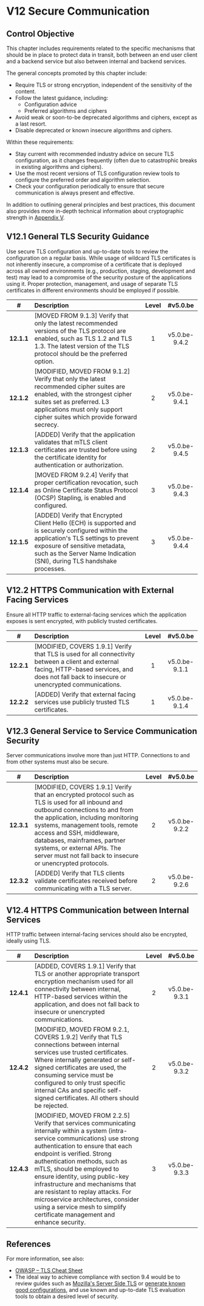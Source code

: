 # V12 Secure Communication

## Control Objective

This chapter includes requirements related to the specific mechanisms that should be in place to protect data in transit, both between an end user client and a backend service but also between internal and backend services.

The general concepts promoted by this chapter include:

* Require TLS or strong encryption, independent of the sensitivity of the content.
* Follow the latest guidance, including:
    * Configuration advice
    * Preferred algorithms and ciphers
* Avoid weak or soon-to-be deprecated algorithms and ciphers, except as a last resort.
* Disable deprecated or known insecure algorithms and ciphers.

Within these requirements:

* Stay current with recommended industry advice on secure TLS configuration, as it changes frequently (often due to catastrophic breaks in existing algorithms and ciphers).
* Use the most recent versions of TLS configuration review tools to configure the preferred order and algorithm selection.
* Check your configuration periodically to ensure that secure communication is always present and effective.

In addition to outlining general principles and best practices, this document also provides more in-depth technical information about cryptographic strength in [Appendix V](./0x97-Appendix-V_Cryptography.md).

## V12.1 General TLS Security Guidance

Use secure TLS configuration and up-to-date tools to review the configuration on a regular basis. While usage of wildcard TLS certificates is not inherently insecure, a compromise of a certificate that is deployed across all owned environments (e.g., production, staging, development and test) may lead to a compromise of the security posture of the applications using it. Proper protection, management, and usage of separate TLS certificates in different environments should be employed if possible.

| # | Description | Level | #v5.0.be |
| :---: | :--- | :---: | :---: |
| **12.1.1** | [MOVED FROM 9.1.3] Verify that only the latest recommended versions of the TLS protocol are enabled, such as TLS 1.2 and TLS 1.3. The latest version of the TLS protocol should be the preferred option. | 1 | v5.0.be-9.4.2 |
| **12.1.2** | [MODIFIED, MOVED FROM 9.1.2] Verify that only the latest recommended cipher suites are enabled, with the strongest cipher suites set as preferred. L3 applications must only support cipher suites which provide forward secrecy. | 2 | v5.0.be-9.4.1 |
| **12.1.3** | [ADDED] Verify that the application validates that mTLS client certificates are trusted before using the certificate identity for authentication or authorization. | 2 | v5.0.be-9.4.5 |
| **12.1.4** | [MOVED FROM 9.2.4] Verify that proper certification revocation, such as Online Certificate Status Protocol (OCSP) Stapling, is enabled and configured. | 3 | v5.0.be-9.4.3 |
| **12.1.5** | [ADDED] Verify that Encrypted Client Hello (ECH) is supported and is securely configured within the application's TLS settings to prevent exposure of sensitive metadata, such as the Server Name Indication (SNI), during TLS handshake processes. | 3 | v5.0.be-9.4.4 |

## V12.2 HTTPS Communication with External Facing Services

Ensure all HTTP traffic to external-facing services which the application exposes is sent encrypted, with publicly trusted certificates.

| # | Description | Level | #v5.0.be |
| :---: | :--- | :---: | :---: |
| **12.2.1** | [MODIFIED, COVERS 1.9.1] Verify that TLS is used for all connectivity between a client and external facing, HTTP-based services, and does not fall back to insecure or unencrypted communications. | 1 | v5.0.be-9.1.1 |
| **12.2.2** | [ADDED] Verify that external facing services use publicly trusted TLS certificates. | 1 | v5.0.be-9.1.4 |

## V12.3 General Service to Service Communication Security

Server communications involve more than just HTTP. Connections to and from other systems must also be secure.

| # | Description | Level | #v5.0.be |
| :---: | :--- | :---: | :---: |
| **12.3.1** | [MODIFIED, COVERS 1.9.1] Verify that an encrypted protocol such as TLS is used for all inbound and outbound connections to and from the application, including monitoring systems, management tools, remote access and SSH, middleware, databases, mainframes, partner systems, or external APIs. The server must not fall back to insecure or unencrypted protocols. | 2 | v5.0.be-9.2.2 |
| **12.3.2** | [ADDED] Verify that TLS clients validate certificates received before communicating with a TLS server. | 2 | v5.0.be-9.2.6 |

## V12.4 HTTPS Communication between Internal Services

HTTP traffic between internal-facing services should also be encrypted, ideally using TLS.

| # | Description | Level | #v5.0.be |
| :---: | :--- | :---: | :---: |
| **12.4.1** | [ADDED, COVERS 1.9.1] Verify that TLS or another appropriate transport encryption mechanism used for all connectivity between internal, HTTP-based services within the application, and does not fall back to insecure or unencrypted communications. | 2 | v5.0.be-9.3.1 |
| **12.4.2** | [MODIFIED, MOVED FROM 9.2.1, COVERS 1.9.2] Verify that TLS connections between internal services use trusted certificates. Where internally generated or self-signed certificates are used, the consuming service must be configured to only trust specific internal CAs and specific self-signed certificates. All others should be rejected. | 2 | v5.0.be-9.3.2 |
| **12.4.3** | [MODIFIED, MOVED FROM 2.2.5] Verify that services communicating internally within a system (intra-service communications) use strong authentication to ensure that each endpoint is verified. Strong authentication methods, such as mTLS, should be employed to ensure identity, using public-key infrastructure and mechanisms that are resistant to replay attacks. For microservice architectures, consider using a service mesh to simplify certificate management and enhance security. | 3 | v5.0.be-9.3.3 |

## References

For more information, see also:

* [OWASP – TLS Cheat Sheet](https://cheatsheetseries.owasp.org/cheatsheets/Transport_Layer_Security_Cheat_Sheet.html)
* The ideal way to achieve compliance with section 9.4 would be to review guides such as [Mozilla's Server Side TLS](https://wiki.mozilla.org/Security/Server_Side_TLS) or [generate known good configurations](https://mozilla.github.io/server-side-tls/ssl-config-generator/), and use known and up-to-date TLS evaluation tools to obtain a desired level of security.
